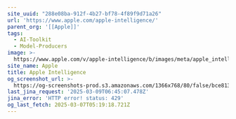 ```yaml
---
site_uuid: "288e08ba-912f-4b27-bf78-4f89f9d71a26"
url: 'https://www.apple.com/apple-intelligence/'
parent_org: '[[Apple]]'
tags:
  - AI-Toolkit
  - Model-Producers
image: >-
  https://www.apple.com/v/apple-intelligence/b/images/meta/apple_intelligence__ctd5n16vmioi_og.png?202502271945
site_name: Apple
title: Apple Intelligence
og_screenshot_url: >-
  https://og-screenshots-prod.s3.amazonaws.com/1366x768/80/false/bce813dff2d6abac4b81c14fdb753b34a231cd8b2efea5481306fb08880c900d.jpeg
last_jina_request: '2025-03-09T06:45:07.478Z'
jina_error: 'HTTP error! status: 429'
og_last_fetch: 2025-03-07T05:19:18.721Z
---
```


